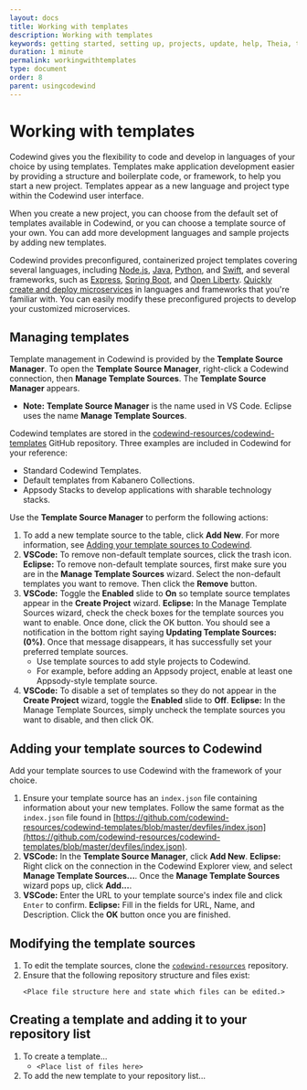 ```yaml
---
layout: docs
title: Working with templates
description: Working with templates
keywords: getting started, setting up, projects, update, help, Theia, test, edit, Theia editor, using own IDE, empty page, refresh, credentials, default editor, Node.js profiling support, code highlighting, JavaScript file, template source
duration: 1 minute
permalink: workingwithtemplates
type: document
order: 8
parent: usingcodewind
---
```


# Working with templates

Codewind gives you the flexibility to code and develop in languages of your choice by using templates. Templates make application development easier by providing a structure and boilerplate code, or framework, to help you start a new project. Templates appear as a new language and project type within the Codewind user interface. 

When you create a new project, you can choose from the default set of templates available in Codewind, or you can choose a template source of your own. You can add more development languages and sample projects by adding new templates. 

Codewind provides preconfigured, containerized project templates covering several languages, including [Node.js](https://nodejs.dev/), [Java](https://www.java.com/), [Python](https://www.python.org/), and [Swift](https://swift.org/), and several frameworks, such as [Express](https://expressjs.com/), [Spring Boot](https://spring.io/projects/spring-boot), and [Open Liberty](https://openliberty.io/). [Quickly create and deploy microservices](https://www.youtube.com/watch?v=zKMggp10gq4&t=12s) in languages and frameworks that you're familiar with. You can easily modify these preconfigured projects to develop your customized microservices.

## Managing templates

Template management in Codewind is provided by the **Template Source Manager**. To open the **Template Source Manager**, right-click a Codewind connection, then **Manage Template Sources**. The **Template Source Manager** appears. 

- **Note:** **Template Source Manager** is the name used in VS Code. Eclipse uses the name **Manage Template Sources**.

Codewind templates are stored in the [codewind-resources/codewind-templates](https://github.com/codewind-resources/codewind-templates)
GitHub repository. Three examples are included in Codewind for your reference: 
* Standard Codewind Templates.
* Default templates from Kabanero Collections.
* Appsody Stacks to develop applications with sharable technology stacks. 

Use the **Template Source Manager** to perform the following actions:

1. To add a new template source to the table, click **Add New**. For more information, see [Adding your template sources to Codewind](#adding-your-template-sources-to-codewind).
2. **VSCode:** To remove non-default template sources, click the trash icon. 
   **Eclipse:** To remove non-default template sources, first make sure you are in the **Manage Template Sources** wizard. Select the non-default templates you want to remove. Then click the **Remove** button.
3. **VSCode:** Toggle the **Enabled** slide to **On** so template source templates appear in the **Create Project** wizard. 
   **Eclipse:** In the Manage Template Sources wizard, check the check boxes for the template sources you want to enable. Once done, click the OK button. You should see a notification in the bottom right saying **Updating Template Sources: (0%)**. Once that message disappears, it has successfully set your preferred template sources. 
   * Use template sources to add style projects to Codewind. 
   * For example, before adding an Appsody project, enable at least one Appsody-style template source. 
4. **VSCode:** To disable a set of templates so they do not appear in the **Create Project** wizard, toggle the **Enabled** slide to **Off**.
   **Eclipse:** In the Manage Template Sources, simply uncheck the template sources you want to disable, and then click OK. 

## Adding your template sources to Codewind

Add your template sources to use Codewind with the framework of your choice. 
1. Ensure your template source has an `index.json` file containing information about your new templates. Follow the same format as the `index.json` file found in [https://github.com/codewind-resources/codewind-templates/blob/master/devfiles/index.json](https://github.com/codewind-resources/codewind-templates/blob/master/devfiles/index.json).
2. **VSCode:** In the **Template Source Manager**, click **Add New**. 
   **Eclipse:** Right click on the connection in the Codewind Explorer view, and select **Manage Template Sources...**. Once the **Manage Template Sources** wizard pops up, click **Add...**.
3. **VSCode:** Enter the URL to your template source's index file and click `Enter` to confirm.
   **Eclipse:** Fill in the fields for URL, Name, and Description. Click the **OK** button once you are finished.

## Modifying the template sources

1. To edit the template sources, clone the [`codewind-resources`](https://github.com/Codewind-resources) repository.
2. Ensure that the following repository structure and files exist:
   ```
   <Place file structure here and state which files can be edited.>
   ```

## Creating a template and adding it to your repository list
1. To create a template...
   - `<Place list of files here>`
2. To add the new template to your repository list...
